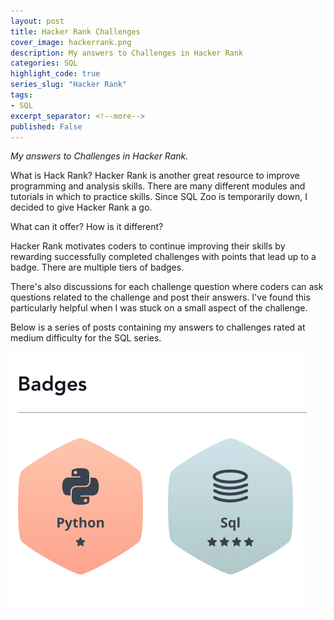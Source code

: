 ```yaml
---
layout: post
title: Hacker Rank Challenges
cover_image: hackerrank.png
description: My answers to Challenges in Hacker Rank
categories: SQL
highlight_code: true
series_slug: "Hacker Rank"
tags:
- SQL
excerpt_separator: <!--more-->
published: False
---
```


*My answers to Challenges in Hacker Rank.*



<!--more-->

What is Hack Rank?
Hacker Rank is another great resource to improve programming and analysis skills.  There are many different modules and tutorials in which to practice skills.  Since SQL Zoo is temporarily down, I decided to give Hacker Rank a go.  

What can it offer? How is it different?

Hacker Rank motivates coders to continue improving their skills by rewarding successfully completed challenges with points that lead up to a badge.  There are multiple tiers of badges.  

There's also discussions for each challenge question where coders can ask questions related to the challenge and post their answers.  I've found this particularly helpful when I was stuck on a small aspect of the challenge.  

Below is a series of posts containing my answers to challenges rated at medium difficulty for the SQL series.

![hackerrankbadges.png](/static/img/hackerrankbadges.png)

